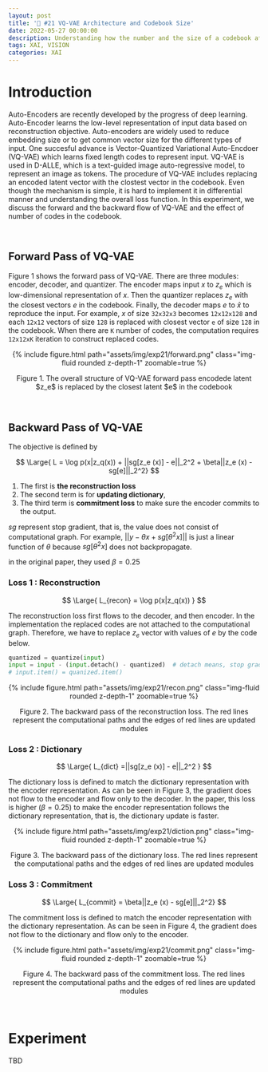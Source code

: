 ```yaml
---
layout: post
title: '🧮 #21 VQ-VAE Architecture and Codebook Size'
date: 2022-05-27 00:00:00
description: Understanding how the number and the size of a codebook affect the performance of VQ-VAE
tags: XAI, VISION
categories: XAI
---
```



# Introduction 

Auto-Encoders are recently developed by the progress of deep learning. Auto-Encoder learns the low-level representation of input data based on reconstruction objective.  Auto-encoders are widely used to reduce embedding size or to get common vector size for the different types of input. One succesful advance is Vector-Quantized Variational Auto-Encdoer (VQ-VAE) which learns fixed length codes to represent input. VQ-VAE is used in D-ALLE, which is a text-guided image auto-regressive model, to represent an image as tokens. The procedure of VQ-VAE includes replacing an encoded latent vector with the clostest vector in the codebook. Even though the mechanism is simple, it is hard to implement it in differential manner and understanding the overall loss function. In this experiment, we discuss the forward and the backward flow of VQ-VAE and the effect of number of codes in the codebook. 

<br/>

## Forward Pass of VQ-VAE 

Figure 1 shows the forward pass of VQ-VAE. There are three modules: encoder, decoder, and quantizer. The encoder maps input $x$ to $z_e$ which is low-dimensional representation of $x$. Then the quantizer replaces $z_e$ with the closest vectors $e$ in the codebook. Finally, the decoder maps $e$ to $\hat{x}$ to reproduce the input. For example, $x$ of size `32x32x3` becomes `12x12x128` and each `12x12` vectors of size `128` is replaced with closest vector `e` of size `128` in the codebook. When there are `K` number of codes, the computation requires `12x12xK` iteration to construct replaced codes. 


<center>
<div class="row mt-3">
        {% include figure.html path="assets/img/exp21/forward.png" class="img-fluid rounded z-depth-1" zoomable=true %}
</div>
<p> Figure 1. The overall structure of VQ-VAE forward pass encodede latent $z_e$ is replaced by the closest latent $e$ in the codebook </p>
</center>

<br/>


## Backward Pass of VQ-VAE 


The objective is defined by 

$$
\Large{
L = \log p(x|z_q(x))  + ||sg[z_e (x)] - e||_2^2 + \beta||z_e (x) - sg[e]||_2^2}
$$

1. The first is **the reconstruction loss**
2. The second term is for **updating dictionary**, 
3. The third term is **commitment loss** to make sure the encoder commits to the output. 

$sg$ represent stop gradient, that is, the value does not consist of computational graph.  For example, 
$||y-\theta x+sg[\theta^2 x]||$
is just a linear function of $\theta$ because  $sg[\theta^2 x]$ does not backpropagate. 

in the original paper, they used $\beta=0.25$




### Loss 1 : Reconstruction

$$
\Large{
L_{recon} = \log p(x|z_q(x)) }
$$


The reconstruction loss first flows to the decoder, and then encoder. In the implementation the replaced codes are not attached to the computational graph. Therefore, we have to replace $z_e$ vector with values of $e$ by the code below. 

```python
quantized = quantize(input)
input = input - (input.detach() - quantized)  # detach means, stop gradient 
# input.item() = quanized.item() 
```

<center>
<div class="row mt-3">
        {% include figure.html path="assets/img/exp21/recon.png" class="img-fluid rounded z-depth-1" zoomable=true %}
</div>
<p> Figure 2. The backward pass of the reconstruction loss. The red lines represent the computational paths and the edges of red lines are updated modules</p>
</center>


### Loss 2 : Dictionary

$$
\Large{
L_{dict} =||sg[z_e (x)] - e||_2^2 }
$$


The dictionary loss is defined to match the dictionary representation with the encoder representation. As can be seen in Figure 3, the gradient does not flow to the encoder and flow only to the decoder. In the paper, this loss is higher ($\beta=0.25$) to make the encoder representation follows the dictionary representation, that is, the dictionary update is faster. 

<center>
<div class="row mt-3">
        {% include figure.html path="assets/img/exp21/diction.png" class="img-fluid rounded z-depth-1" zoomable=true %}
</div>
<p> Figure 3. The backward pass of the dictionary loss. The red lines represent the computational paths and the edges of red lines are updated modules</p>
</center>


### Loss 3 : Commitment

$$
\Large{
L_{commit} = \beta||z_e (x) - sg[e]||_2^2}
$$

The commitment loss is defined to match the encoder representation with the dictionary representation. As can be seen in Figure 4, the gradient does not flow to the dictionary and flow only to the encoder.

<center>
<div class="row mt-3">
        {% include figure.html path="assets/img/exp21/commit.png" class="img-fluid rounded z-depth-1" zoomable=true %}
</div>
<p> Figure 4. The backward pass of the commitment loss. The red lines represent the computational paths and the edges of red lines are updated modules</p>
</center>

<br/>

# Experiment 

TBD     









